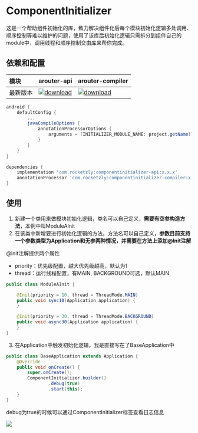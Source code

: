 # ComponentInitializer

这是一个帮助组件初始化的库，致力解决组件化后每个模块初始化逻辑多处调用、顺序控制等难以维护的问题，使用了该库后初始化逻辑只需拆分到组件自己的module中，调用线程和顺序控制交由库来帮你完成。

## 依赖和配置

| 模块     | arouter-api | arouter-compiler |
| :------- | ----------- | ----------- |
| 最新版本 | [![download](https://img.shields.io/badge/download-1.0.0-blue)](https://bintray.com/beta/#/zhuliyuan/maven/componentinitializer-api) | [![download](https://img.shields.io/badge/download-1.0.0-blue)](https://bintray.com/beta/#/zhuliyuan/maven/componentinitializer-compiler) |

```groovy
android {
    defaultConfig {
        ...
        javaCompileOptions {
            annotationProcessorOptions {
                arguments = [INITIALIZER_MODULE_NAME: project.getName()]
            }
        }
    }
}

dependencies {
    implementation 'com.rocketzly:componentinitializer-api:x.x.x'
    annotationProcessor 'com.rocketzly:componentinitializer-compiler:x.x.x'
}
```

## 使用

1. 新建一个类用来做模块初始化逻辑，类名可以自己定义，**需要有空参构造方法**，本例中叫ModuleAInit
2. 在该类中新增要进行初始化逻辑的方法，方法名可以自己定义，**参数目前支持一个参数类型为Application和无参两种情况，并需要在方法上添加@Init注解**

@init注解提供两个属性

- priority：优先级配置，越大优先级越高，默认为1
- thread：运行线程配置，有MAIN, BACKGROUND可选，默认MAIN

```java
public class ModuleAInit {

    @Init(priority = 10, thread = ThreadMode.MAIN)
    public void sync10(Application application) {
    }

    @Init(priority = 30, thread = ThreadMode.BACKGROUND)
    public void async30(Application application) {
    }
}
```

3. 在Application中触发初始化逻辑，我是直接写在了BaseApplication中

```java
public class BaseApplication extends Application {
    @Override
    public void onCreate() {
        super.onCreate();
        ComponentInitializer.builder()
                .debug(true)
                .start(this);
    }
}
```

debug为true的时候可以通过ComponentInitializer标签查看日志信息

![](http://rocketzly.androider.top/init_sucess.png)





